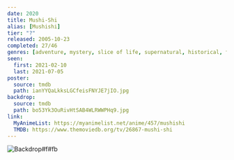 ```yaml
---
date: 2020
title: Mushi-Shi
alias: [Mushishi]
tier: "?"
released: 2005-10-23
completed: 27/46
genres: [adventure, mystery, slice of life, supernatural, historical, fantasy, seinen]
seen:
  first: 2021-02-10
  last: 2021-07-05
poster:
  source: tmdb
  path: ianYYQaLkksLGCfeisFNYJE7jIO.jpg
backdrop:
  source: tmdb
  path: bo53Yk3OuRivHtSAB4WLRWWPHq9.jpg
link:
  MyAnimeList: https://myanimelist.net/anime/457/mushishi
  TMDB: https://www.themoviedb.org/tv/26867-mushi-shi
---
```


![Backdrop#f#fb](https://www.themoviedb.org/t/p/original/8ysRHGV3URjOJT7u7NkZiFjvObk.jpg "Source: TMDB")
